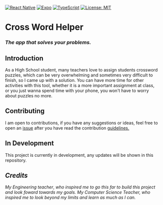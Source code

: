 [![React Native](https://img.shields.io/badge/react_native-%2320232a.svg?style=for-the-badge&logo=react&logoColor=%2361DAFB)](https://reactnative.dev/)
[![Expo](https://img.shields.io/badge/expo-1C1E24?style=for-the-badge&logo=expo&logoColor=#D04A37)](https://expo.dev/)
[![TypeScript](https://img.shields.io/badge/typescript-%23007ACC.svg?style=for-the-badge&logo=typescript&logoColor=white)](https://www.typescriptlang.org/)
[![License: MIT](https://img.shields.io/badge/License-MIT-red.svg?style=for-the-badge)](https://opensource.org/licenses/MIT)


# Cross Word Helper
###  *The app that **solves** your problems.* 
## Introduction 
As a High School student, many teachers love to assign students crossword puzzles, which can be very overwhelming and sometimes very difficult to finish, so I came up with a solution. You can have more time for other activities with this tool, whether it is a more important assignment at class, or you just wanna spend time with your phone, you won't have to worry about puzzles no more.
## Contributing
I am open to contributions, if you have any suggestions or ideas, feel free to open an [issue](https://github.com/Yurem1/Cross-Word-Helper/issues) after you have read the contribution [guidelines.](https://github.com/Yurem1/Cross-Word-Helper/blob/main/CODE_OF_CONDUCT.md)
## In Development 
This project is currently in development, any updates will be shown in this repository.
## *Credits*
  *My Engineering teacher*, *who inspired me to go this far to build this project and look foward towards my goals.*
  *My Computer Science Teacher, who inspired me to look beyond my limits and learn as much as I can.*
